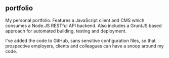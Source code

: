 ## portfolio

My personal portfolio. Features a JavaScript client and CMS which consumes a Node.JS RESTful API backend. Also includes a GruntJS based approach for automated building, testing and deployment.

I've added the code to GitHub, sans sensitive configuration files, so that prospective employers, clients and colleagues can have a snoop around my code.
